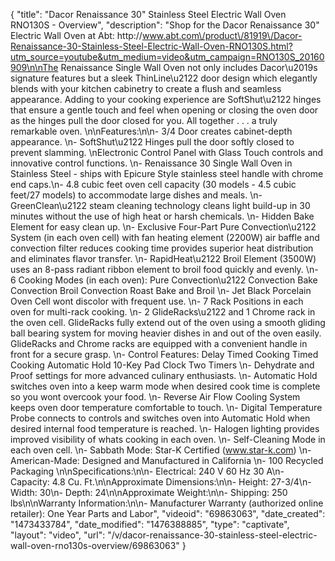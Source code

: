 {
    "title": "Dacor Renaissance 30\" Stainless Steel Electric Wall Oven RNO130S - Overview",
    "description": "Shop for the Dacor Renaissance 30\" Electric Wall Oven at Abt: http:\/\/www.abt.com\/product\/81919\/Dacor-Renaissance-30-Stainless-Steel-Electric-Wall-Oven-RNO130S.html?utm_source=youtube&utm_medium=video&utm_campaign=RNO130S_20160909\n\nThe Renaissance Single Wall Oven not only includes Dacor\u2019s signature features but a sleek ThinLine\u2122 door design which elegantly blends with your kitchen cabinetry to create a flush and seamless appearance. Adding to your cooking experience are SoftShut\u2122 hinges that ensure a gentle touch and feel when opening or closing the oven door as the hinges pull the door closed for you. All together . . . a truly remarkable oven. \n\nFeatures:\n\n- 3\/4 Door creates cabinet-depth appearance. \n- SoftShut\u2122 Hinges pull the door softly closed to prevent slamming. \nElectronic Control Panel with Glass Touch controls and innovative control functions. \n- Renaissance 30 Single Wall Oven in Stainless Steel - ships with Epicure Style stainless steel handle with chrome end caps.\n- 4.8 cubic feet oven cell capacity (30 models - 4.5 cubic feet\/27 models) to accommodate large dishes and meals. \n- GreenClean\u2122 steam cleaning technology cleans light build-up in 30 minutes without the use of high heat or harsh chemicals. \n- Hidden Bake Element for easy clean up. \n- Exclusive Four-Part Pure Convection\u2122 System (in each oven cell) with fan heating element (2200W) air baffle and convection filter reduces cooking time provides superior heat distribution and eliminates flavor transfer. \n- RapidHeat\u2122 Broil Element (3500W) uses an 8-pass radiant ribbon element to broil food quickly and evenly. \n- 6 Cooking Modes (in each oven): Pure Convection\u2122 Convection Bake Convection Broil Convection Roast Bake and Broil \n- Jet Black Porcelain Oven Cell wont discolor with frequent use. \n- 7 Rack Positions in each oven for multi-rack cooking. \n- 2 GlideRacks\u2122 and 1 Chrome rack in the oven cell. GlideRacks fully extend out of the oven using a smooth gliding ball bearing system for moving heavier dishes in and out of the oven easily. GlideRacks and Chrome racks are equipped with a convenient handle in front for a secure grasp. \n- Control Features: Delay Timed Cooking Timed Cooking Automatic Hold 10-Key Pad Clock Two Timers \n- Dehydrate and Proof settings for more advanced culinary enthusiasts. \n- Automatic Hold switches oven into a keep warm mode when desired cook time is complete so you wont overcook your food. \n- Reverse Air Flow Cooling System keeps oven door temperature comfortable to touch. \n- Digital Temperature Probe connects to controls and switches oven into Automatic Hold when desired internal food temperature is reached. \n- Halogen lighting provides improved visibility of whats cooking in each oven. \n- Self-Cleaning Mode in each oven cell. \n- Sabbath Mode: Star-K Certified (www.star-k.com) \n- American-Made: Designed and Manufactured in California \n- 100 Recycled Packaging \n\nSpecifications:\n\n- Electrical: 240 V 60 Hz 30 A\n- Capacity: 4.8 Cu. Ft.\n\nApproximate Dimensions:\n\n- Height: 27-3\/4\n- Width: 30\n- Depth: 24\n\nApproximate Weight:\n\n- Shipping: 250 lbs\n\nWarranty Information:\n\n- Manufacturer Warranty (authorized online retailer): One Year Parts and Labor",
    "videoid": "69863063",
    "date_created": "1473433784",
    "date_modified": "1476388885",
    "type": "captivate",
    "layout": "video",
    "url": "\/v\/dacor-renaissance-30-stainless-steel-electric-wall-oven-rno130s-overview\/69863063"
}
